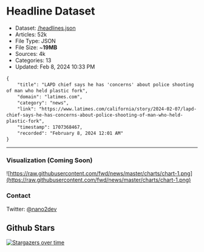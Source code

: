 # Headline Dataset

- Dataset: [/headlines.json](https://raw.githubusercontent.com/fwd/news/master/headlines.json) 
- Articles: 52k
- File Type: JSON
- File Size: ~**19MB**
- Sources: 4k
- Categories: 13
- Updated: Feb 8, 2024 10:33 PM

```
{
    "title": "LAPD chief says he has 'concerns' about police shooting of man who held plastic fork",
    "domain": "latimes.com",
    "category": "news",
    "link": "https://www.latimes.com/california/story/2024-02-07/lapd-chief-says-he-has-concerns-about-police-shooting-of-man-who-held-plastic-fork",
    "timestamp": 1707368467,
    "recorded": "February 8, 2024 12:01 AM"
}
```

---

### Visualization (Coming Soon)

![https://raw.githubusercontent.com/fwd/news/master/charts/chart-1.png](https://raw.githubusercontent.com/fwd/news/master/charts/chart-1.png)

### Contact 

Twitter: [@nano2dev](https://twitter.com/nano2dev)

## Github Stars

[![Stargazers over time](https://starchart.cc/fwd/news.svg)](https://starchart.cc/fwd/news)
